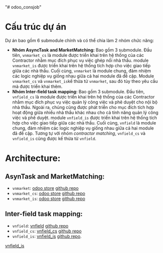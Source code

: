 "# odoo_consjob"

# Cấu trúc dự án

Dự án bao gồm 6 submodule chính và có thể chia làm 2 nhóm chức năng:

- **Nhóm AsyncTask and MarketMatching:** Bao gồm 3 submodule. Đầu tiên, `vnmarket_cs` là module được triển khai trên hệ thống của các Contractor nhằm mục đích phục vụ việc ghép nối nhà thầu. module `vnmarket_is` được triển khai trên hệ thống tích hợp cho việc giao tiếp giữa các nhà thầu. Cuối cùng, `vnmarket` là module chung, đảm nhiệm các logic nghiệp vụ giống nhau giữa cả hai module đã đề cập. Module `vnmarket_cs` và `vnmarket_is`kế thừa từ `vnmarket`, sau đó tùy theo yêu cầu mà được triển khai thêm.
- **Nhóm Inter-field task mapping:** Bao gồm 3 submodule. Đầu tiên, `vnfield_cs` là module được triển khai trên hệ thống của các Contractor nhằm mục đích phục vụ việc quản lý công việc và phê duyệt cho nội bộ nhà thầu. Ngoài ra, chúng cũng được phát triển cho mục đích tích hợp hoạt động giữa nhiều nhà thầu khác nhau cho cả tính năng quản lý công việc và phê duyệt. module `vnfield_is` được triển khai trên hệ thống tích hợp cho việc giao tiếp giữa các nhà thầu. Cuối cùng, `vnfield` là module chung, đảm nhiệm các logic nghiệp vụ giống nhau giữa cả hai module đã đề cập. Tương tự với nhóm _contractor matching_, `vnfield_cs` và `vnfield_is` cũng được kế thừa từ `vnfield`.

# Architecture:
## **AsynTask and MarketMatching**:
- `vnmarket`: [odoo store](https://apps.odoo.com/apps/modules/17.0/vnmarket) [github repo](https://github.com/NietzsLe/odoo_vnmarket)
- `vnmarket_cs`: [odoo store](https://apps.odoo.com/apps/modules/17.0/vnmarket_cs) [github repo](https://github.com/NietzsLe/odoo_vnmarket_cs)
- `vnmarket_is`: [odoo store](https://apps.odoo.com/apps/modules/17.0/vnmarket_is) [github repo](https://github.com/NietzsLe/odoo_vnmarket_is)

## **Inter-field task mapping**:
- `vnfield`: [vnfield](https://apps.odoo.com/apps/modules/17.0/vnfield) [github repo](https://github.com/NietzsLe/odoo_vnfield)
- `vnfield_cs`: [vnfield_cs](https://apps.odoo.com/apps/modules/17.0/vnfield_cs) [github repo](https://github.com/NietzsLe/odoo_vnfield_cs)
- `vnfield_is`: [vnfield_is](https://apps.odoo.com/apps/modules/17.0/vnfield_is) [github repo](https://github.com/NietzsLe/odoo_vnfield_is).

[vnfield_is](https://apps.odoo.com/apps/modules/17.0/vnfield_is)

